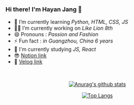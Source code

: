 ### Hi there! I'm Hayan Jang 👋

- 🌱 I’m currently learning _Python, HTML, CSS, JS_
- 👩‍💻 I’m currently working on _Like Lion 8th_
- 😄 Pronouns : _Passion and Fashion_
- ⚡ Fun fact : _in Guangzhou, China 6 years_
- 📝 I'm currently studying _JS, React_  
- 😎 [Notion link](https://www.notion.so/remarkablewhite/White-151ace3ed5b54446958ae2bc83092788)  
- 🥳 [Velog link](https://velog.io/@white-jang)


<br>
<div align=center>

[![Anurag's github stats](https://github-readme-stats.vercel.app/api?username=white-jang&show_icons=true&hide=stars&hide_border=true&show_owner=true&title_color=8EA8DB&icon_color=8EA8DB)](https://github.com/anuraghazra/github-readme-stats)

[![Top Langs](https://github-readme-stats.vercel.app/api/top-langs/?username=white-jang&layout=compact&hide_border=true)](https://github.com/anuraghazra/github-readme-stats)
</div>
